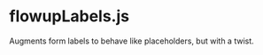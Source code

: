 flowupLabels.js
===============

Augments form labels to behave like placeholders, but with a twist.
